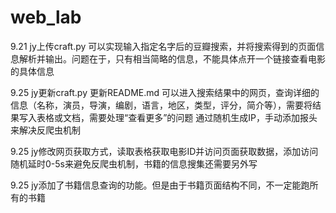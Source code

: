 # web_lab
9.21 jy上传craft.py
可以实现输入指定名字后的豆瓣搜索，并将搜索得到的页面信息解析并输出。问题在于，只有相当简略的信息，不能具体点开一个链接查看电影的具体信息

9.25 jy更新craft.py 更新README.md
可以进入搜索结果中的网页，查询详细的信息（名称，演员，导演，编剧，语言，地区，类型，评分，简介等），需要将结果写入表格或文档，需要处理“查看更多”的问题
通过随机生成IP，手动添加报头来解决反爬虫机制

9.25 jy修改网页获取方式，读取表格获取电影ID并访问页面获取数据，添加访问随机延时0-5s来避免反爬虫机制，书籍的信息搜集还需要另外写

9.25 jy添加了书籍信息查询的功能。但是由于书籍页面结构不同，不一定能跑所有的书籍
